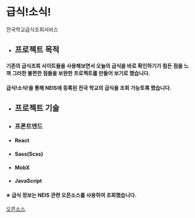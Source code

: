 # 급식!소식!
전국학교급식조회서비스


* ## 프로젝트 목적
#### 기존의 급식조회 사이트들을 사용해보면서 오늘의 급식을 바로 확인하기가 힘든 점을 느껴 그러한 불편한 점들을 보완한 프로젝트를 만들어 보기로 했습니다.
#### 급식!소식!을 통해 NEIS에 등록된 전국 학교의 급식을 조회 가능토록 했습니다.


* ## 프로젝트 기술
+ ### 프론트엔드
- #### React
- #### Sass(Scss)
- #### MobX
- #### JavaScript

#### ※ 급식 정보는 NEIS 관련 오픈소스를 사용하여 조회했습니다.

[오픈소스](https://github.com/5d-jh/school-menu-api).
